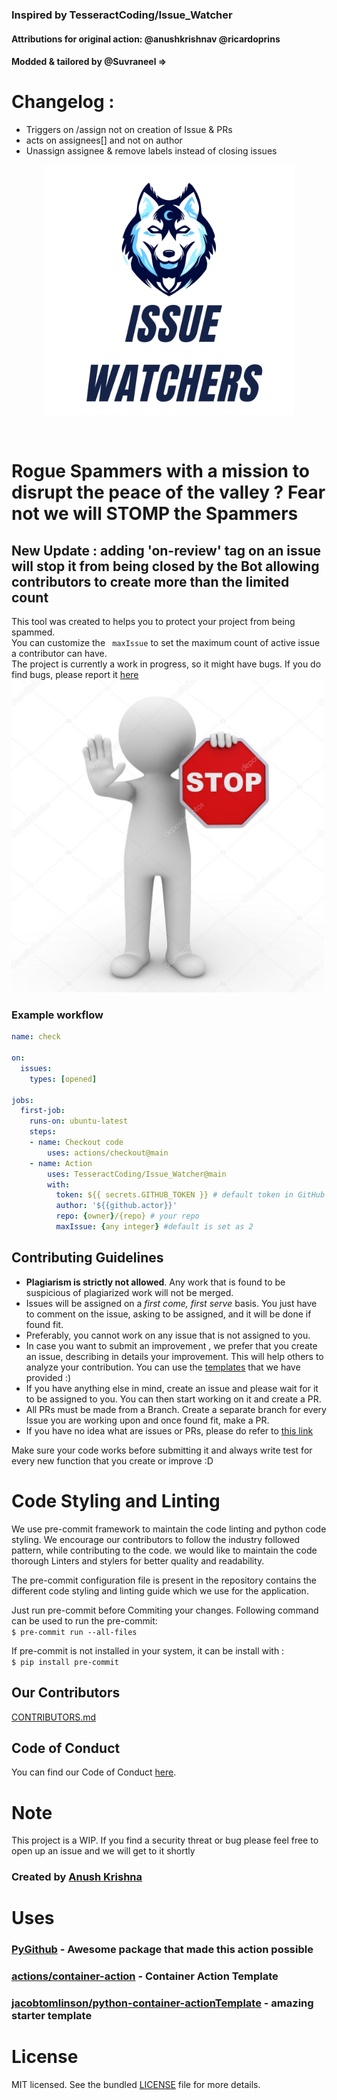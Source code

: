 ### Inspired by TesseractCoding/Issue_Watcher
#### Attributions for original action:     @anushkrishnav     @ricardoprins
#### Modded & tailored by @Suvraneel =>
# Changelog :
- Triggers on /assign not on creation of Issue & PRs
- acts on assignees[] and not on author
- Unassign assignee & remove labels instead of closing issues

<p align="center">
<img src="img/White and Green Gaming Badge Logo.png" height = "400px">
</p> <br>

# Rogue Spammers with a mission to disrupt the peace of the valley ? Fear not we will STOMP the Spammers
## New Update : adding 'on-review' tag on an issue will stop it from being closed by the Bot allowing contributors to create more than the limited count
This tool was created to helps you to protect your project  from being spammed.
<br> You can customize the ``` maxIssue```  to set the maximum count of active issue a contributor can have. <br>
The project is currently a work in progress, so it might have bugs. If you do find bugs, please report it [here](https://TesseractCoding/Issue_Watcher/issues) <br>
<img src="img/sample.jpeg" height = "500px">
![]()

### Example workflow

```yaml
name: check

on:
  issues:
    types: [opened]

jobs:
  first-job:
    runs-on: ubuntu-latest
    steps:
    - name: Checkout code
        uses: actions/checkout@main
    - name: Action
        uses: TesseractCoding/Issue_Watcher@main
        with:
          token: ${{ secrets.GITHUB_TOKEN }} # default token in GitHub Workflow
          author: '${{github.actor}}'
          repo: {owner}/{repo} # your repo
          maxIssue: {any integer} #default is set as 2

```
## Contributing Guidelines

- **Plagiarism is strictly not allowed**. Any work that is found to be suspicious of plagiarized work will not be merged.
- Issues will be assigned on a _first come, first serve_ basis. You just have to comment on the issue, asking to be assigned, and it will be done if found fit.
- Preferably, you cannot work on any issue that is not assigned to you.
- In case you want to submit an improvement , we prefer that you create an issue, describing in details your improvement. This will help others to analyze your contribution. You can use the [templates](.github/ISSUE_TEMPLATE/proposal.md) that we have provided :)
- If you have anything else in mind, create an issue and please wait for it to be assigned to you. You can then start working on it and create a PR.
- All PRs must be made from a Branch. Create a separate branch for every Issue you are working upon and once found fit, make a PR.
- If you have no idea what are issues or PRs, please do refer to [this link](https://github.com/TesseractCoding/NeoAlgo/wiki/What-is-a-Pull-Request-and-how-to-do-it%3F)

Make sure your code works before submitting it and always write test for every new function that you create or improve :D


# Code Styling and Linting
We use pre-commit framework to maintain the code linting and python code styling.
We encourage our contributors to follow the industry followed pattern, while contributing to the code.
we would like to maintain the code thorough Linters and stylers for better quality and readability.

The pre-commit configuration file is present in the repository contains the different code styling and linting guide which we use for the application.

Just run pre-commit before Commiting your changes.
Following command can be used to run the pre-commit:<br>
```$ pre-commit run --all-files```

If pre-commit is not installed in your system, it can be install with : <br> ```$ pip install pre-commit```
## Our Contributors

[CONTRIBUTORS.md](/CONTRIBUTORS.md)

## Code of Conduct

You can find our Code of Conduct [here](/CODE_OF_CONDUCT.md).

# Note
This project is a WIP.
If you find a security threat or bug please feel free to open up an issue and we will get to it shortly

### Created by [Anush Krishna](https://github.com/anushkrishnav)

# Uses

### [PyGithub](https://github.com/PyGithub/PyGithub) - Awesome package that made this action possible <br>
### [actions/container-action](https://github.com/actions/container-action) - Container Action Template
### [jacobtomlinson/python-container-actionTemplate](https://github.com/jacobtomlinson/python-container-action) -  amazing starter template

# License
MIT licensed. See the bundled [LICENSE](LICENSE) file for more details.
